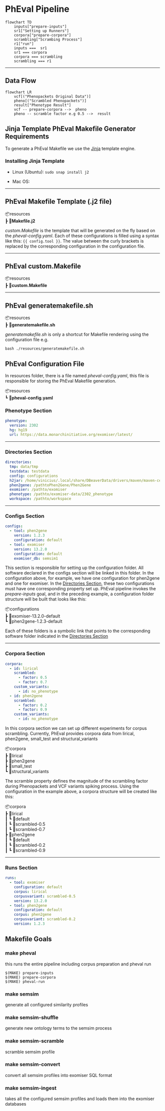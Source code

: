 # PhEval Pipeline

```mermaid
flowchart TD
    inputs["prepare-inputs"]
    sr1["Setting up Runners"]
    corpora["prepare-corpora"]
    scrambling["Scrambing Process"]
    r1["run"]
    inputs ===  sr1
    sr1 === corpora
    corpora === scrambling
    scrambling === r1
```

---

## Data Flow

```mermaid
flowchart LR
    vcf[("Phenopackets Original Data")]
    pheno[("Scrambled Phenopackets")]
    result["Phenotype Result"]
    vcf -- prepare-corpora -->  pheno
    pheno -- scramble factor e.g 0.5 -->  result
```


## Jinja Template PhEval Makefile Generator Requirements

To generate a PhEval Makefile we use the [Jinja](https://jinja.palletsprojects.com/en/3.1.x/) template engine.

### Installing Jinja Template

- Linux (Ubuntu): `sudo snap install j2`

- Mac OS:

---
## PhEval Makefile Template (.j2 file)

📦resources  
 ┣ 📜**Makefile.j2**  


*custom.Makefile* is the template that will be generated on the fly based on the *pheval-config.yaml*. Each of these configurations is filled using a syntax like this: ```{{ config.tool }}```. The value between the curly brackets is replaced by the corresponding configuration in the configuration file.

---

## PhEval custom.Makefile

📦resources  
 ┣ 📜**custom.Makefile**  

---
## PhEval generatemakefile.sh

📦resources  
 ┣ **📜generatemakefile.sh**  


*generatemakefile.sh* is only a shortcut for Makefile rendering using the configuration file e.g.

    bash ./resources/generatemakefile.sh

## PhEval Configuration File

In resources folder, there is a file named *pheval-config.yaml*, this file is responsible for storing the PhEval Makefile generation.

📦resources  
 ┗ **📜pheval-config.yaml**  

### Phenotype Section
```yaml
phenotype:
  version: 2302
  hg: hg19
  url: https://data.monarchinitiative.org/exomiser/latest/
```

---

### Directories Section
```yaml
directories:
  tmp: data/tmp
  testdata: testdata
  config: configurations
  h2jar: /home/vinicius/.local/share/DBeaverData/drivers/maven/maven-central/com.h2database/h2-1.4.199.jar
  phen2gene: /pathtoPhen2Gene/Phen2Gene
  exomiser: /pathto/exomiser
  phenotype: /pathto/exomiser-data/2302_phenotype
  workspace: /pathto/workspace
```

---

### Configs Section
```yaml
configs:
  - tool: phen2gene
    version: 1.2.3
    configuration: default
  - tool: exomiser
    version: 13.2.0
    configuration: default
    exomiser_db: semsim1
```

This section is responsible for setting up the configuration folder.
All software declared in the configs section will be linked in this folder.
In the configuration above, for example, we have one configuration for phen2gene and one for exomiser. In the [Directories Section](#directories-section), these two configurations must have one corresponding property set up.
PhEval pipeline invokes the *prepare-inputs* goal, and in the preceding example, a configuration folder structure will be built that looks like this:

📦configurations  
 ┣ 📂exomiser-13.2.0-default  
 ┗ 📂phen2gene-1.2.3-default  


Each of these folders is a symbolic link that points to the corresponding software folder indicated in the [Directories Section](#directories-section)

---

### Corpora Section
```yaml
corpora:
  - id: lirical
    scrambled:
      - factor: 0.5
      - factor: 0.7
    custom_variants:
      - id: no_phenotype
  - id: phen2gene
    scrambled:
      - factor: 0.2
      - factor: 0.9
    custom_variants:
      - id: no_phenotype
```

In this corpora section we can set up different experiments for corpus scrambling. Currently, PhEval provides corpora data from lirical, phen2gene, small_test and structural_variants


📦corpora  
 ┣ 📂lirical  
 ┣ 📂phen2gene  
 ┣ 📂small_test  
 ┗ 📂structural_variants  


The scramble property defines the magnitude of the scrambling factor during Phenopackets and VCF variants spiking process. Using the configuration in the example above, a corpora structure will be created like this:

📦corpora  
 ┣ 📂lirical  
 ┃ ┗ 📂default  
 ┃ ┗ 📂scrambled-0.5  
 ┃ ┗ 📂scrambled-0.7  
 ┣ 📂phen2gene  
 ┃ ┗ 📂default  
 ┃ ┗ 📂scrambled-0.2  
 ┃ ┗ 📂scrambled-0.9  


---

### Runs Section
```yaml
runs:
  - tool: exomiser
    configuration: default
    corpus: lirical
    corpusvariant: scrambled-0.5
    version: 13.2.0
  - tool: phen2gene
    configuration: default
    corpus: phen2gene
    corpusvariant: scrambled-0.2
    version: 1.2.3
```


## Makefile Goals

### make pheval

this runs the entire pipeline including corpus preparation and pheval run


	$(MAKE) prepare-inputs
	$(MAKE) prepare-corpora
	$(MAKE) pheval-run


### make semsim

generate all configured similarity profiles

### make semsim-shuffle

generate new ontology terms to the semsim process

### make semsim-scramble

scramble semsim profile

### make semsim-convert

convert all semsim profiles into exomiser SQL format

### make semsim-ingest

takes all the configured semsim profiles and loads them into the exomiser databases
